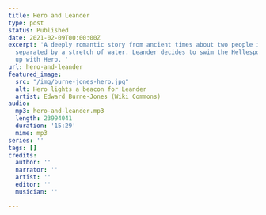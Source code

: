 ```yaml
---
title: Hero and Leander
type: post
status: Published
date: 2021-02-09T00:00:00Z
excerpt: 'A deeply romantic story from ancient times about two people in love and
  separated by a stretch of water. Leander decides to swim the Hellespont to meet
  up with Hero. '
url: hero-and-leander
featured_image:
  src: "/img/burne-jones-hero.jpg"
  alt: Hero lights a beacon for Leander
  artist: Edward Burne-Jones (Wiki Commons)
audio:
  mp3: hero-and-leander.mp3
  length: 23994041
  duration: '15:29'
  mime: mp3
series: ''
tags: []
credits:
  author: ''
  narrator: ''
  artist: ''
  editor: ''
  musician: ''

---
```

